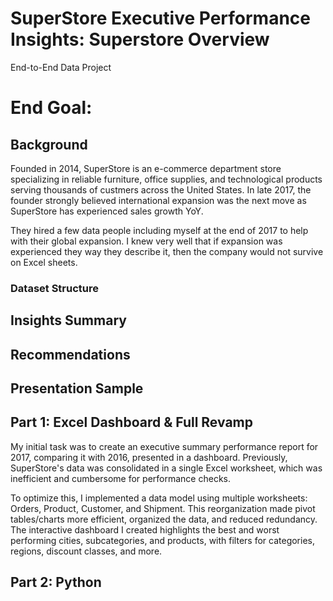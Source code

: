 # SuperStore Executive Performance Insights: Superstore Overview
End-to-End Data Project

# End Goal: 

## Background
Founded in 2014, SuperStore is an e-commerce department store specializing in reliable furniture, office supplies, and technological products serving thousands of custmers across the United States. In late 2017, the founder strongly believed international expansion was the next move as SuperStore has experienced sales growth YoY. 

They hired a few data people including myself at the end of 2017 to help with their global expansion. I knew very well that if expansion was experienced they way they describe it, then the company would not survive on Excel sheets.

### Dataset Structure

## Insights Summary

## Recommendations

## Presentation Sample

## Part 1: Excel Dashboard & Full Revamp
My initial task was to create an executive summary performance report for 2017, comparing it with 2016, presented in a dashboard. Previously, SuperStore's data was consolidated in a single Excel worksheet, which was inefficient and cumbersome for performance checks.

To optimize this, I implemented a data model using multiple worksheets: Orders, Product, Customer, and Shipment. This reorganization made pivot tables/charts more efficient, organized the data, and reduced redundancy. The interactive dashboard I created highlights the best and worst performing cities, subcategories, and products, with filters for categories, regions, discount classes, and more.

## Part 2: Python
